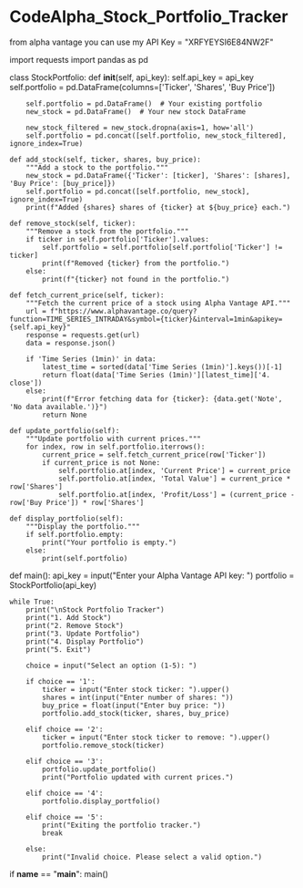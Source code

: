 # CodeAlpha_Stock_Portfolio_Tracker
from alpha vantage you can use my API Key = "XRFYEYSI6E84NW2F"

import requests
import pandas as pd


class StockPortfolio:
    def __init__(self, api_key):
        self.api_key = api_key
        self.portfolio = pd.DataFrame(columns=['Ticker', 'Shares', 'Buy Price'])

        self.portfolio = pd.DataFrame()  # Your existing portfolio
        new_stock = pd.DataFrame()  # Your new stock DataFrame

        new_stock_filtered = new_stock.dropna(axis=1, how='all')
        self.portfolio = pd.concat([self.portfolio, new_stock_filtered], ignore_index=True)

    def add_stock(self, ticker, shares, buy_price):
        """Add a stock to the portfolio."""
        new_stock = pd.DataFrame({'Ticker': [ticker], 'Shares': [shares], 'Buy Price': [buy_price]})
        self.portfolio = pd.concat([self.portfolio, new_stock], ignore_index=True)
        print(f"Added {shares} shares of {ticker} at ${buy_price} each.")

    def remove_stock(self, ticker):
        """Remove a stock from the portfolio."""
        if ticker in self.portfolio['Ticker'].values:
            self.portfolio = self.portfolio[self.portfolio['Ticker'] != ticker]
            print(f"Removed {ticker} from the portfolio.")
        else:
            print(f"{ticker} not found in the portfolio.")

    def fetch_current_price(self, ticker):
        """Fetch the current price of a stock using Alpha Vantage API."""
        url = f"https://www.alphavantage.co/query?function=TIME_SERIES_INTRADAY&symbol={ticker}&interval=1min&apikey={self.api_key}"
        response = requests.get(url)
        data = response.json()

        if 'Time Series (1min)' in data:
            latest_time = sorted(data['Time Series (1min)'].keys())[-1]
            return float(data['Time Series (1min)'][latest_time]['4. close'])
        else:
            print(f"Error fetching data for {ticker}: {data.get('Note', 'No data available.')}")
            return None

    def update_portfolio(self):
        """Update portfolio with current prices."""
        for index, row in self.portfolio.iterrows():
            current_price = self.fetch_current_price(row['Ticker'])
            if current_price is not None:
                self.portfolio.at[index, 'Current Price'] = current_price
                self.portfolio.at[index, 'Total Value'] = current_price * row['Shares']
                self.portfolio.at[index, 'Profit/Loss'] = (current_price - row['Buy Price']) * row['Shares']

    def display_portfolio(self):
        """Display the portfolio."""
        if self.portfolio.empty:
            print("Your portfolio is empty.")
        else:
            print(self.portfolio)


def main():
    api_key = input("Enter your Alpha Vantage API key: ")
    portfolio = StockPortfolio(api_key)

    while True:
        print("\nStock Portfolio Tracker")
        print("1. Add Stock")
        print("2. Remove Stock")
        print("3. Update Portfolio")
        print("4. Display Portfolio")
        print("5. Exit")

        choice = input("Select an option (1-5): ")

        if choice == '1':
            ticker = input("Enter stock ticker: ").upper()
            shares = int(input("Enter number of shares: "))
            buy_price = float(input("Enter buy price: "))
            portfolio.add_stock(ticker, shares, buy_price)

        elif choice == '2':
            ticker = input("Enter stock ticker to remove: ").upper()
            portfolio.remove_stock(ticker)

        elif choice == '3':
            portfolio.update_portfolio()
            print("Portfolio updated with current prices.")

        elif choice == '4':
            portfolio.display_portfolio()

        elif choice == '5':
            print("Exiting the portfolio tracker.")
            break

        else:
            print("Invalid choice. Please select a valid option.")


if __name__ == "__main__":
    main()

